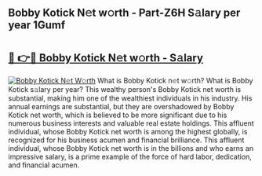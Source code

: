 ## Bobby Kotick N𝚎t w𝚘rth - Part-Z6H S𝚊lary per year 1Gumf

# <h2><a href="http://gc3e1fd.nevu.top/?p=Bobby+Kotick">🔗 👉🔴 Bobby Kotick N𝚎t w𝚘rth - S𝚊lary</a></h2>

[![Bobby Kotick N𝚎t W𝚘rth](https://i.imgur.com/Oavwk0R.jpeg)](http://gc3e1fd.nevu.top/?p=Bobby+Kotick)
What is Bobby Kotick n𝚎t w𝚘rth? What is Bobby Kotick s𝚊lary per year?
This wealthy person's Bobby Kotick net worth is substantial, making him one of the wealthiest individuals in his industry. His annual earnings are substantial, but they are overshadowed by Bobby Kotick net worth, which is believed to be more significant due to his numerous business interests and valuable real estate holdings. This affluent individual, whose Bobby Kotick net worth is among the highest globally, is recognized for his business acumen and financial brilliance. This affluent individual, whose Bobby Kotick net worth is in the billions and who earns an impressive salary, is a prime example of the force of hard labor, dedication, and financial acumen.
